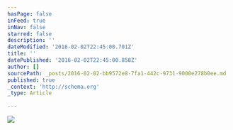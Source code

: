 ```yaml
---
hasPage: false
inFeed: true
inNav: false
starred: false
description: ''
dateModified: '2016-02-02T22:45:00.701Z'
title: ''
datePublished: '2016-02-02T22:45:00.858Z'
author: []
sourcePath: _posts/2016-02-02-bb9572e8-7fa1-442c-9731-9000e278b0ee.md
published: true
_context: 'http://schema.org'
_type: Article

---
```

![](https://the-grid-user-content.s3-us-west-2.amazonaws.com/f6d26806-5a81-47d3-b43f-df4ce1915a9a.jpg)